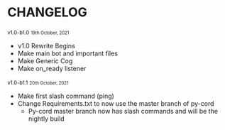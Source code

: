 # CHANGELOG

<small>v1.0-b1.0</small>
<small><small>19th October, 2021</small></small>

* v1.0 Rewrite Begins
* Make main bot and important files
* Make Generic Cog
* Make on_ready listener


<small>v1.0-b1.1</small>
<small><small>20th October, 2021</small></small>

* Make first slash command (ping)
* Change Requirements.txt to now use the master branch of py-cord
    * Py-cord master branch now has slash commands and will be the nightly build
